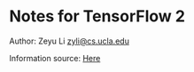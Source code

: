 # Notes for TensorFlow 2

Author: Zeyu Li <zyli@cs.ucla.edu>

Information source: [Here](https://www.tensorflow.org/guide/effective_tf2)

